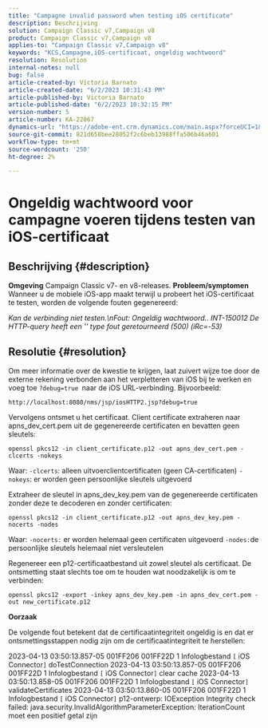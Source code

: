 ```yaml
---
title: "Campagne invalid password when testing iOS certificate"
description: Beschrijving
solution: Campaign Classic v7,Campaign v8
product: Campaign Classic v7,Campaign v8
applies-to: "Campaign Classic v7,Campaign v8"
keywords: "KCS,Campagne,iOS-certificaat, ongeldig wachtwoord"
resolution: Resolution
internal-notes: null
bug: false
article-created-by: Victoria Barnato
article-created-date: "6/2/2023 10:31:43 PM"
article-published-by: Victoria Barnato
article-published-date: "6/2/2023 10:32:15 PM"
version-number: 5
article-number: KA-22067
dynamics-url: "https://adobe-ent.crm.dynamics.com/main.aspx?forceUCI=1&pagetype=entityrecord&etn=knowledgearticle&id=151d1b3a-9501-ee11-8f6e-6045bd006149"
source-git-commit: 821d658bee28052f2c6beb13988ffa506b46a601
workflow-type: tm+mt
source-wordcount: '250'
ht-degree: 2%

---
```


# Ongeldig wachtwoord voor campagne voeren tijdens testen van iOS-certificaat

## Beschrijving {#description}

<b>Omgeving</b>
Campaign Classic v7- en v8-releases.
<b>Probleem/symptomen</b>
Wanneer u de mobiele iOS-app maakt terwijl u probeert het iOS-certificaat te testen, worden de volgende fouten gegenereerd:

*Kan de verbinding niet testen.\nFout: Ongeldig wachtwoord.. INT-150012 De HTTP-query heeft een &#39;&#39; type fout geretourneerd (500) (iRc=-53)*


## Resolutie {#resolution}


Om meer informatie over de kwestie te krijgen, laat zuivert wijze toe door de externe rekening verbonden aan het verpletteren van iOS bij te werken en voeg toe `?debug=true `naar de iOS URL-verbinding. Bijvoorbeeld:

`http://localhost:8080/nms/jsp/iosHTTP2.jsp?debug=true`

Vervolgens ontsmet u het certificaat. Client certificate extraheren naar apns_dev_cert.pem uit de gegenereerde certificaten en bevatten geen sleutels:

`openssl pkcs12 -in client_certificate.p12 -out apns_dev_cert.pem -clcerts -nokeys`

Waar:
`-clcerts`: alleen uitvoerclientcertificaten (geen CA-certificaten)
`-nokeys`: er worden geen persoonlijke sleutels uitgevoerd

Extraheer de sleutel in apns_dev_key.pem van de gegenereerde certificaten zonder deze te decoderen en zonder certificaten:

`openssl pkcs12 -in client_certificate.p12 -out apns_dev_key.pem -nocerts -nodes`

Waar:
`-nocerts:` er worden helemaal geen certificaten uitgevoerd
`-nodes:`de persoonlijke sleutels helemaal niet versleutelen

Regenereer een p12-certificaatbestand uit zowel sleutel als certificaat. De ontsmetting staat slechts toe om te houden wat noodzakelijk is om te verbinden: 

`openssl pkcs12 -export -inkey apns_dev_key.pem -in apns_dev_cert.pem -out new_certificate.p12`

<b>Oorzaak</b>

De volgende fout betekent dat de certificaatintegriteit ongeldig is en dat er ontsmettingsstappen nodig zijn om de certificaatintegriteit te herstellen:

2023-04-13 03:50:13.857-05 001FF206 001FF22D 1 Infologbestand `[` iOS Connector`]`  doTestConnection 2023-04-13 03:50:13.857-05 001FF206 001FF22D 1 Infologbestand `[` iOS Connector`]`  clear cache 2023-04-13 03:50:13.858-05 001FF206 001FF22D 1 Infologbestand `[` iOS Connector`]`  validateCertificates 2023-04-13 03:50:13.860-05 001FF206 001FF22D 1 Infologbestand `[` iOS Connector`]`  p12-ontwerp: IOException Integrity check failed: java.security.InvalidAlgorithmParameterException: IterationCount moet een positief getal zijn
